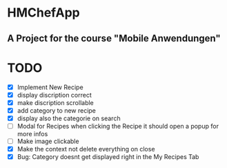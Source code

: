 # HMChefApp

## A Project for the course "Mobile Anwendungen"

# TODO

- [x] Implement New Recipe
- [x] display discription correct
- [x] make discription scrollable
- [x] add category to new recipe
- [x] display also the categorie on search
- [ ] Modal for Recipes when clicking the Recipe it should open a popup for more infos
- [ ] Make image clickable
- [x] Make the context not delete everything on close
- [x] Bug: Category doesnt get displayed right in the My Recipes Tab
